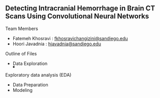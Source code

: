 ## Detecting Intracranial Hemorrhage in Brain CT Scans Using Convolutional Neural Networks
Team Members

* Fatemeh Khosravi : fkhosravichangizini@sandiego.edu
* Hoori Javadnia : hjavadnia@sandiego.edu

Outline of Files
 * Data Exploration
    <li class="small-dot"></li>
</ul>

<style>
.small-dot {
  width: 5px;
  height: 5px;
  background-color: black;
  border-radius: 50%;
  display: inline-block;
  margin-right: 5px;
}
</style>  Exploratory data analysis (EDA)
 * Data Preparation
 * Modeling
